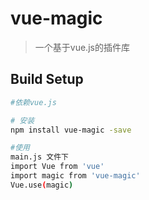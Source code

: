 # vue-magic

> 一个基于vue.js的插件库

## Build Setup

``` bash
#依赖vue.js

# 安装
npm install vue-magic -save

#使用
main.js 文件下
import Vue from 'vue'
import magic from 'vue-magic'
Vue.use(magic)
```


